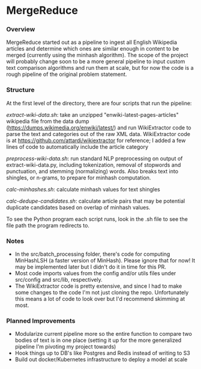# MergeReduce

### Overview
MergeReduce started out as a pipeline to ingest all English Wikipedia articles and determine which ones are similar enough in content to be merged (currently using the minhash algorithm). The scope of the project will probably change soon to be a more general pipeline to input custom text comparison algorithms and run them at scale, but for now the code is a rough pipeline of the original problem statement.

### Structure
At the first level of the directory, there are four scripts that run the pipeline:

_extract-wiki-data.sh_: take an unzipped "enwiki-latest-pages-articles" wikipedia file from the data dump (https://dumps.wikimedia.org/enwiki/latest/) and run WikiExtractor code to parse the text and categories out of the raw XML data. WikiExtractor code is at https://github.com/attardi/wikiextractor for reference; I added a few lines of code to automatically include the article category

_preprocess-wiki-data.sh_: run standard NLP preprocessing on output of extract-wiki-data.py, including tokenization, removal of stopwords and punctuation, and stemming (normalizing) words. Also breaks text into shingles, or n-grams, to prepare for minhash computation.

_calc-minhashes.sh_: calculate minhash values for text shingles

_calc-dedupe-candidates.sh_: calculate article pairs that may be potential duplicate candidates based on overlap of minhash values.

To see the Python program each script runs, look in the .sh file to see the file path the program redirects to.

### Notes

- In the src/batch_processing folder, there's code for computing MinHashLSH (a faster version of MinHash). Please ignore that for now! It may be implemented later but I didn't do it in time for this PR.
- Most code imports values from the config and/or utils files under src/config and src/lib, respectively.
- The WikiExtractor code is pretty extensive, and since I had to make some changes to the code I'm not just cloning the repo. Unfortunately this means a lot of code to look over but I'd recommend skimming at most.

### Planned Improvements

- Modularize current pipeline more so the entire function to compare two bodies of text is in one place (setting it up for the more generalized pipeline I'm pivoting my project towards)
- Hook things up to DB's like Postgres and Redis instead of writing to S3
- Build out docker/Kubernetes infrastructure to deploy a model at scale

